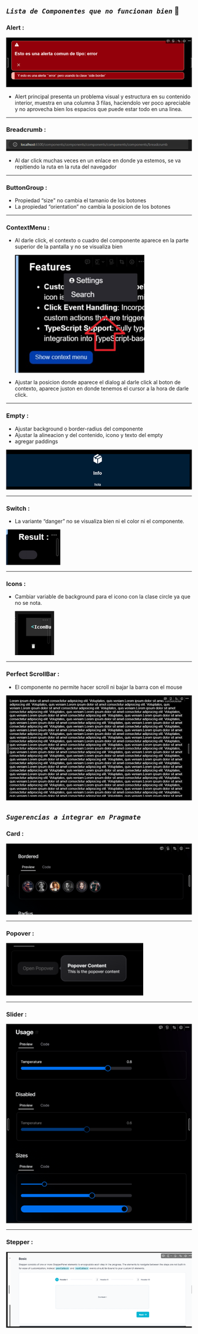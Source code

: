 ## ***`Lista de Componentes que no funcionan bien`*** 🛑

### Alert :

![alt text](image-1.png)

- Alert principal presenta un problema visual y estructura en su contenido interior, muestra en una columna 3 filas, haciendolo ver poco apreciable y no aprovecha bien los espacios que puede estar todo en una linea.

---

### Breadcrumb :

![alt text](image-2.png)

- Al dar click muchas veces en un enlace en donde ya estemos, se va repitiendo la ruta en la ruta del navegador

---

### ButtonGroup :

- Propiedad “size" no cambia el tamanio de los botones
- La propiedad “orientation” no cambia la posicion de los botones

---
### **ContextMenu :**

- Al darle click, el contexto o cuadro del componente aparece en la parte superior de la pantalla y no se visualiza bien
    
    ![alt text](image-3.png)
    
- Ajustar la posicion donde aparece el dialog al darle click al boton de contexto, aparece juston en donde tenemos el cursor a la hora de darle click.

---

### Empty :

- Ajustar background o border-radius del componente
- Ajustar la alineacion y del contenido, icono y texto del empty
- agregar paddings

![alt text](image-4.png)

---

### **Switch :**

- La variante “danger” no se visualiza bien ni el color ni el componente.
    
 ![alt text](image-5.png)
    

---

### Icons :

- Cambiar variable de background para el icono con la clase circle ya que no se nota.
    
    ![alt text](image-6.png)
    

---

### Perfect ScrollBar :

- El componente no permite hacer scroll ni bajar la barra con el mouse

![alt text](image-7.png)

## ***`Sugerencias a integrar en Pragmate`***

### **Card :**

![alt text](image-8.png)

---

### Popover :

![alt text](image-9.png)

---

### Slider :

![alt text](image-10.png)

---

### **Stepper :**

![alt text](image-11.png)